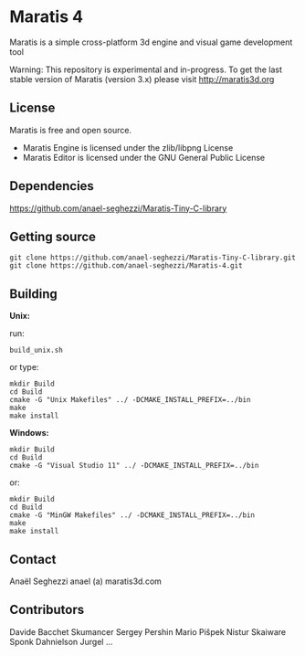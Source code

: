 Maratis 4
=========

Maratis is a simple cross-platform 3d engine and visual game development tool

Warning: This repository is experimental and in-progress.
To get the last stable version of Maratis (version 3.x) please visit http://maratis3d.org


License
-------

Maratis is free and open source.

- Maratis Engine is licensed under the zlib/libpng License
- Maratis Editor is licensed under the GNU General Public License

Dependencies
----------------

https://github.com/anael-seghezzi/Maratis-Tiny-C-library

Getting source
--------------

    git clone https://github.com/anael-seghezzi/Maratis-Tiny-C-library.git
    git clone https://github.com/anael-seghezzi/Maratis-4.git

Building
--------

**Unix:**

run:

    build_unix.sh
    
or type:

    mkdir Build
    cd Build
    cmake -G "Unix Makefiles" ../ -DCMAKE_INSTALL_PREFIX=../bin
    make
    make install

**Windows:**

    mkdir Build
    cd Build
    cmake -G "Visual Studio 11" ../ -DCMAKE_INSTALL_PREFIX=../bin

or:

    mkdir Build
    cd Build
    cmake -G "MinGW Makefiles" ../ -DCMAKE_INSTALL_PREFIX=../bin
    make
    make install
  
Contact
-------

Anaël Seghezzi
anael (a) maratis3d.com


Contributors
------------

Davide Bacchet
Skumancer
Sergey Pershin
Mario Pišpek
Nistur
Skaiware
Sponk
Dahnielson
Jurgel
...

